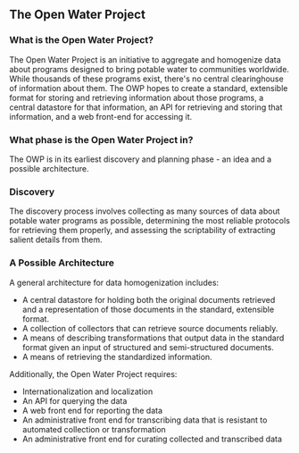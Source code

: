 ## The Open Water Project

### What is the Open Water Project?
The Open Water Project is an initiative to aggregate and homogenize data about programs designed to bring potable water to communities worldwide. While thousands of these programs exist, there's no central clearinghouse of information about them. The OWP hopes to create a standard, extensible format for storing and retrieving information about those programs, a central datastore for that information, an API for retrieving and storing that information, and a web front-end for accessing it.

### What phase is the Open Water Project in?
The OWP is in its earliest discovery and planning phase - an idea and a possible architecture.

### Discovery
The discovery process involves collecting as many sources of data about potable water programs as possible, determining the most reliable protocols for retrieving them properly, and assessing the scriptability of extracting salient details from them.

### A Possible Architecture
A general architecture for data homogenization includes:
* A central datastore for holding both the original documents retrieved and a representation of those documents in the standard, extensible format.
* A collection of collectors that can retrieve source documents reliably.
* A means of describing transformations that output data in the standard format given an input of structured and semi-structured documents.
* A means of retrieving the standardized information.

Additionally, the Open Water Project requires:
* Internationalization and localization
* An API for querying the data
* A web front end for reporting the data
* An administrative front end for transcribing data that is resistant to automated collection or transformation
* An administrative front end for curating collected and transcribed data

